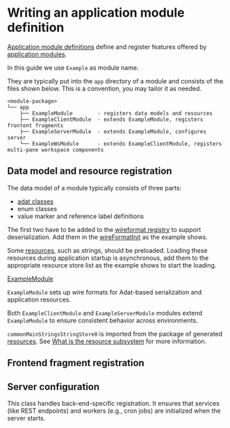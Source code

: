 # Writing an application module definition

[Application module definitions](def://) define and register features offered by [application modules](def://).

In this guide we use `Example` as module name.

They are typically put into the `app` directory of a module and consists of the files shown below.
This is a convention, you may tailor it as needed.

```text
<module-package>
└── app
    ├── ExampleModule        - registers data models and resources
    ├── ExampleClientModule  - extends ExampleModule, registers frontent fragments
    ├── ExampleServerModule  - extends ExampleModule, configures server
    └── ExampleWsModule      - extends ExampleClientModule, registers multi-pane workspace components
```

## Data model and resource registration

The data model of a module typically consists of three parts:

- [adat classes](def://)
- enum classes
- value marker and reference label definitions

The first two have to be added to the [wireformat registry](def://) to support deserialization.
Add them in the [wireFormatInit](function://AppModule) as the example shows.

Some [resources](def://), such as strings, should be preloaded. Loading these resources during
application startup is asynchronous, add them to the appropriate resource store list as the
example shows to start the loading.

[ExampleModule](example://)

`ExampleModule` sets up wire formats for Adat-based serialization and application resources.

Both `ExampleClientModule` and `ExampleServerModule` modules extend `ExampleModule` to ensure
consistent behavior across environments.

`commonMainStringsStringStore0` is imported from the package of generated [resources](def://). See
[What is the resource subsystem](guide://) for more information.

## Frontend fragment registration

## Server configuration

This class handles back-end-specific registration. It ensures that services (like REST endpoints) and workers (e.g., cron jobs) are initialized when the server starts.
